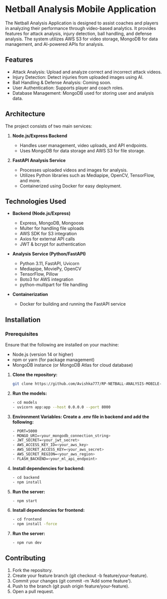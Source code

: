 # Netball Analysis Mobile Application

The Netball Analysis Application is designed to assist coaches and players in analyzing their performance through video-based analytics. It provides features for attack analysis, injury detection, ball handling, and defense analysis. The system utilizes AWS S3 for video storage, MongoDB for data management, and AI-powered APIs for analysis.

## Features

- Attack Analysis: Upload and analyze correct and incorrect attack videos.
- Injury Detection: Detect injuries from uploaded images using AI.
- Ball Handling & Defense Analysis: Coming soon.
- User Authentication: Supports player and coach roles.
- Database Management: MongoDB used for storing user and analysis data.

## Architecture

The project consists of two main services:

1. **Node.js/Express Backend**

   - Handles user management, video uploads, and API endpoints.
   - Uses MongoDB for data storage and AWS S3 for file storage.

2. **FastAPI Analysis Service**
   - Processes uploaded videos and images for analysis.
   - Utilizes Python libraries such as Mediapipe, OpenCV, TensorFlow, and more.
   - Containerized using Docker for easy deployment.

## Technologies Used

- **Backend (Node.js/Express)**

  - Express, MongoDB, Mongoose
  - Multer for handling file uploads
  - AWS SDK for S3 integration
  - Axios for external API calls
  - JWT & bcrypt for authentication

- **Analysis Service (Python/FastAPI)**

  - Python 3.11, FastAPI, Uvicorn
  - Mediapipe, MoviePy, OpenCV
  - TensorFlow, Pillow
  - Boto3 for AWS integration
  - python-multipart for file handling

- **Containerization**
  - Docker for building and running the FastAPI service

## Installation

### Prerequisites

Ensure that the following are installed on your machine:

- Node.js (version 14 or higher)
- npm or yarn (for package management)
- MongoDB instance (or MongoDB Atlas for cloud database)

1. **Clone the repository:**

   ```bash
   git clone https://github.com/Avishka777/RP-NETBALL-ANALYSIS-MOBILE-APP

   ```

2. **Run the models:**

   ```bash
   - cd models
   - uvicorn app:app --host 0.0.0.0 --port 8000

   ```

3. **Environment Variables: Create a .env file in backend and add the following:**

   ```bash
   - PORT=5000
   - MONGO_URI=<your_mongodb_connection_string>
   - JWT_SECRET=<your_jwt_secret>
   - AWS_ACCESS_KEY_ID=<your_aws_key>
   - AWS_SECRET_ACCESS_KEY=<your_aws_secret>
   - AWS_SECRET_REGION=<your_aws_region>
   - FLASH_BACKEND=<your_ml_api_endpoint>

   ```

4. **Install dependencies for backend:**

   ```bash
   - cd backend
   - npm install

   ```

5. **Run the server:**

   ```bash
   - npm start

   ```

6. **Install dependencies for frontend:**

   ```bash
   - cd frontend
   - npm install -force

   ```

7. **Run the server:**
   ```bash
   - npm run dev
   ```

## Contributing

1. Fork the repository.
2. Create your feature branch (git checkout -b feature/your-feature).
3. Commit your changes (git commit -m 'Add some feature').
4. Push to the branch (git push origin feature/your-feature).
5. Open a pull request.
